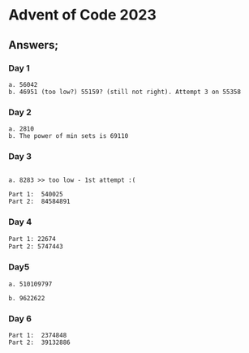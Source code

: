 # Advent of Code 2023

## Answers;

### Day 1
```
a. 56042
b. 46951 (too low?) 55159? (still not right). Attempt 3 on 55358
```

### Day 2
```
a. 2810
b. The power of min sets is 69110
```

### Day 3
```

a. 8283 >> too low - 1st attempt :(

Part 1:  540025
Part 2:  84584891

```

### Day 4

```bash
Part 1: 22674
Part 2: 5747443
```


### Day5

```
a. 510109797

b. 9622622

```

### Day 6 

```
Part 1:  2374848
Part 2:  39132886
```
